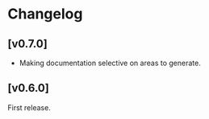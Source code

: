 
# Changelog

## [v0.7.0]

- Making documentation selective on areas to generate.

## [v0.6.0]

First release.
